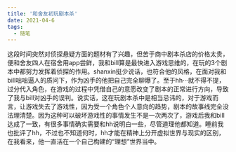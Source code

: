 ```yaml
---
title: '和舍友初玩剧本杀'
date: 2021-04-6
tags:
  - 随笔
---
```

这段时间突然对侦探悬疑方面的题材有了兴趣，但苦于商中剧本杀店的价格太贵，便和舍友四人在宿舍用app尝鲜，我和bill算是最快进入游戏思维的，在玩的3个剧本中都努力发挥着侦探的作用。shanxin挺少说话，也符合他的风格，在面对我和bill咄咄逼人的质问下，作为凶手的他把自己完全聊爆了。至于hh···就不得不提，过分代入角色，在游戏的过程中凭借自己的意愿改变了剧本的正常进行方向，导致了我与bill对凶手的误判。说实话，这在玩剧本杀中是相当忌讳的，对于游戏而言，让游戏失去了游戏性，因为受一个角色个人意向的趋势，剧本的故事线完全没法理清楚。因为这种可以破坏游戏性的事情发生不是一次两次了，游戏后我和bill达成了一致，有很多事情确实需要和hh说明白一些，尽管道理他都知道。睡前我也批评了hh，不过也不知道何时，hh才能在精神上分开虚拟世界与现实的区别，在我看来，他一直活在一个自己构建的“理想”世界当中。